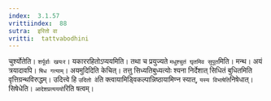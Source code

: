 ```yaml
---
index:  3.1.57
vrittiindex:  88
sutra:  इरितो वा
vritti:  tattvabodhini 
---
```


चुर्श्योतेति। `शर्पूर्वाः खयःर`। यकाररहितोऽप्ययमिति। तथा च प्रयुज्यते `मधुश्चुतं घृतमिव सुपूत`मिति। मन्थ। अयं त्रयादावपि। `षिध गत्याम्`। अयमुदिदिति केचित्। तत्तु सिध्यतिबुध्यत्योः श्यना निर्देशात् सिधितं बुधितमिति वृत्तिग्रन्थविरुद्धम्। उदित्त्वे हि `उदितो वे`ति क्त्वायामिड्विकल्पान्निष्ठायामिण्न स्यात्, `यस्य विभाषेति`निषेधात्। सिषेधेति। `आदेशप्रत्यययो`रिति षत्वम्।

